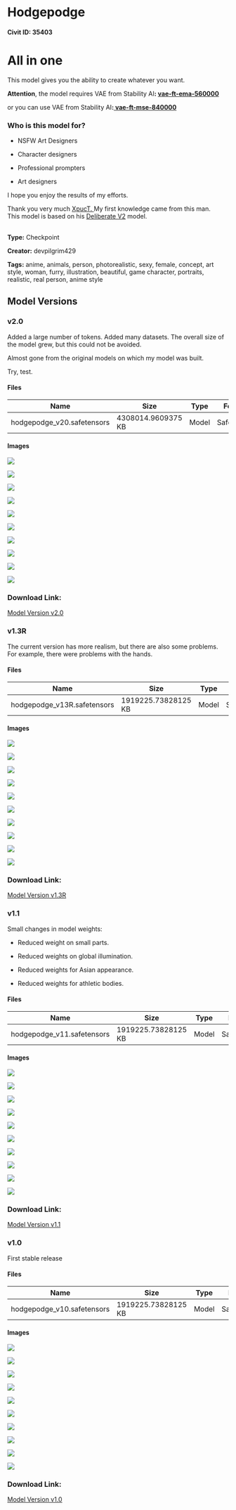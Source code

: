 # Hodgepodge

#### Civit ID: 35403

<h1>All in one</h1><p>This model gives you the ability to create whatever you want.</p><p><strong>Attention</strong>, the model requires VAE from Stability AI<strong>: </strong><a target="_blank" rel="ugc" href="https://huggingface.co/stabilityai/sd-vae-ft-ema-original/resolve/main/vae-ft-ema-560000-ema-pruned.ckpt"><strong>vae-ft-ema-560000</strong></a></p><p>or you can use VAE from Stability AI<strong>:</strong><a rel="ugc" href="https://huggingface.co/stabilityai/sd-vae-ft-mse-original/resolve/main/vae-ft-mse-840000-ema-pruned.ckpt"><strong> vae-ft-mse-840000</strong></a></p><h3>Who is this model for?</h3><ul><li><p>NSFW Art Designers</p></li><li><p>Character designers</p></li><li><p>Professional prompters</p></li><li><p>Art designers</p></li></ul><p>I hope you enjoy the results of my efforts.</p><p>Thank you very much <a target="_blank" rel="ugc" href="https://civitai.com/user/XpucT">XpucT. </a>My first knowledge came from this man.<br />This model is based on his <a target="_blank" rel="ugc" href="https://civitai.com/models/4823/deliberate">Deliberate V2</a> model. <br /><br /></p>

**Type:** Checkpoint

**Creator:** devpilgrim429

**Tags:** anime, animals, person, photorealistic, sexy, female, concept, art style, woman, furry, illustration, beautiful, game character, portraits, realistic, real person, anime style

## Model Versions

### v2.0

<p>Added a large number of tokens. Added many datasets. The overall size of the model grew, but this could not be avoided.</p><p>Almost gone from the original models on which my model was built.</p><p>Try, test.</p>

#### Files

| Name | Size | Type | Format | Download Url | AutoV1 | AutoV2 | SHA256 | CRC32 | BLAKE3 |
| --- | --- | --- | --- | --- | --- | --- | --- | --- | --- |
| hodgepodge_v20.safetensors | 4308014.9609375 KB | Model | SafeTensor | https://civitai.com/api/download/models/60591 | 27A594EF | 78B7DA15B4 | 78B7DA15B4969C430E37353C035CB61B250451D26D65191762076DA212A346A7 | 2D9318F7 | 505C3258D5E565130A73F40E439B9FF928520F6B35C69D9FF834BF3AE78E7B79 |

#### Images

<p><img src="https://image.civitai.com/xG1nkqKTMzGDvpLrqFT7WA/540d2001-da40-4a54-b4c6-2bf3f87a11dd/width=450/664798.jpeg" /></p>

<p><img src="https://image.civitai.com/xG1nkqKTMzGDvpLrqFT7WA/f5f49dca-dc0e-4aa9-899a-8ba0f6806835/width=450/698573.jpeg" /></p>

<p><img src="https://image.civitai.com/xG1nkqKTMzGDvpLrqFT7WA/2e46597b-16dc-4d27-9467-ab4aaff2c0dc/width=450/664801.jpeg" /></p>

<p><img src="https://image.civitai.com/xG1nkqKTMzGDvpLrqFT7WA/49a35820-3c03-4f1c-7a41-d5720fea4c00/width=450/662935.jpeg" /></p>

<p><img src="https://image.civitai.com/xG1nkqKTMzGDvpLrqFT7WA/61012db8-a811-403f-32a7-33928e37a900/width=450/662941.jpeg" /></p>

<p><img src="https://image.civitai.com/xG1nkqKTMzGDvpLrqFT7WA/e3a04054-e368-4e87-6e3e-37b584625300/width=450/663073.jpeg" /></p>

<p><img src="https://image.civitai.com/xG1nkqKTMzGDvpLrqFT7WA/8c5a8ee2-ceb8-47f3-f6ab-b27172973200/width=450/663538.jpeg" /></p>

<p><img src="https://image.civitai.com/xG1nkqKTMzGDvpLrqFT7WA/a5874a51-e572-4562-b3b2-ef0fecc40f40/width=450/698586.jpeg" /></p>

<p><img src="https://image.civitai.com/xG1nkqKTMzGDvpLrqFT7WA/1643d51e-4b5d-4645-ac4e-1b7ba27d1f05/width=450/698587.jpeg" /></p>

<p><img src="https://image.civitai.com/xG1nkqKTMzGDvpLrqFT7WA/c8f7687a-051a-4137-ab42-4f0f1c6bf2ca/width=450/698590.jpeg" /></p>

### Download Link:

[Model Version v2.0](https://civitai.com/api/download/models/60591)

### v1.3R

<p>The current version has more realism, but there are also some problems. For example, there were problems with the hands.</p>

#### Files

| Name | Size | Type | Format | Download Url | AutoV1 | AutoV2 | SHA256 | CRC32 | BLAKE3 |
| --- | --- | --- | --- | --- | --- | --- | --- | --- | --- |
| hodgepodge_v13R.safetensors | 1919225.73828125 KB | Model | SafeTensor | https://civitai.com/api/download/models/51440 | FDB9AD17 | B18C66275E | B18C66275E781DC0A7031D119533D86CE3E36CCE3908BAFB9306F36560CD66C4 | 32642999 | 00AFB06E8D0E2857BD03A284393E56452F02E97214A9B66BB25F3A6D79BF5DBC |

#### Images

<p><img src="https://image.civitai.com/xG1nkqKTMzGDvpLrqFT7WA/6ccbbc99-08ac-41f6-c2d7-7b0f94a22d00/width=450/555512.jpeg" /></p>

<p><img src="https://image.civitai.com/xG1nkqKTMzGDvpLrqFT7WA/8f3ca79d-5817-46b0-22a9-0c841dedec00/width=450/553989.jpeg" /></p>

<p><img src="https://image.civitai.com/xG1nkqKTMzGDvpLrqFT7WA/5cb7bf11-0b75-44d6-28ad-2c883b467a00/width=450/553985.jpeg" /></p>

<p><img src="https://image.civitai.com/xG1nkqKTMzGDvpLrqFT7WA/fa925fff-c15f-481e-fdcf-e641ff536800/width=450/553988.jpeg" /></p>

<p><img src="https://image.civitai.com/xG1nkqKTMzGDvpLrqFT7WA/409244b3-a58b-4c0d-8dec-cd18d8f0cb00/width=450/553997.jpeg" /></p>

<p><img src="https://image.civitai.com/xG1nkqKTMzGDvpLrqFT7WA/6f9eec51-5d73-4467-390f-965817f47400/width=450/553984.jpeg" /></p>

<p><img src="https://image.civitai.com/xG1nkqKTMzGDvpLrqFT7WA/6a4f7f4f-0d7a-4168-0bf7-2f75c4661100/width=450/553987.jpeg" /></p>

<p><img src="https://image.civitai.com/xG1nkqKTMzGDvpLrqFT7WA/09571e01-cfb5-4f4c-d40d-cc0c97fad000/width=450/553999.jpeg" /></p>

<p><img src="https://image.civitai.com/xG1nkqKTMzGDvpLrqFT7WA/6e6fc663-e550-490f-691e-6b5ca8610a00/width=450/553982.jpeg" /></p>

<p><img src="https://image.civitai.com/xG1nkqKTMzGDvpLrqFT7WA/797e6e65-e3a2-4fde-ad82-f3d9b1e60400/width=450/553983.jpeg" /></p>

### Download Link:

[Model Version v1.3R](https://civitai.com/api/download/models/51440)

### v1.1

<p>Small changes in model weights:</p><ul><li><p>Reduced weight on small parts.</p></li><li><p>Reduced weights on global illumination.</p></li><li><p>Reduced weights for Asian appearance.</p></li><li><p>Reduced weights for athletic bodies.</p></li></ul>

#### Files

| Name | Size | Type | Format | Download Url | AutoV1 | AutoV2 | SHA256 | CRC32 | BLAKE3 |
| --- | --- | --- | --- | --- | --- | --- | --- | --- | --- |
| hodgepodge_v11.safetensors | 1919225.73828125 KB | Model | SafeTensor | https://civitai.com/api/download/models/43736 | 8B31FBAA | D76FF4745E | D76FF4745E95BDC42EAB9635BD900B72C863D9295076A914A691C82BB5626624 | 21E9C99E | E4314310AD270935E917F2FF27CBDBAD524988FDEE5B99212A20BD846201C51E |

#### Images

<p><img src="https://image.civitai.com/xG1nkqKTMzGDvpLrqFT7WA/f8c01d66-d696-43b8-bbb1-793f78dceb00/width=450/477899.jpeg" /></p>

<p><img src="https://image.civitai.com/xG1nkqKTMzGDvpLrqFT7WA/47512603-507e-434f-1111-cf28270ea300/width=450/484931.jpeg" /></p>

<p><img src="https://image.civitai.com/xG1nkqKTMzGDvpLrqFT7WA/2066d11e-2641-4b28-ace3-92dd63b31700/width=450/477903.jpeg" /></p>

<p><img src="https://image.civitai.com/xG1nkqKTMzGDvpLrqFT7WA/ac630b7f-79dd-4667-d223-d5eb7607c000/width=450/484932.jpeg" /></p>

<p><img src="https://image.civitai.com/xG1nkqKTMzGDvpLrqFT7WA/edf5a181-f0da-4902-b6d7-13a9a00cbd00/width=450/484939.jpeg" /></p>

<p><img src="https://image.civitai.com/xG1nkqKTMzGDvpLrqFT7WA/d419c97f-da03-48be-b6ff-65a819cb8400/width=450/477928.jpeg" /></p>

<p><img src="https://image.civitai.com/xG1nkqKTMzGDvpLrqFT7WA/c4f5b1db-44da-4508-d6af-4e397c186e00/width=450/477933.jpeg" /></p>

<p><img src="https://image.civitai.com/xG1nkqKTMzGDvpLrqFT7WA/ed15c595-cadb-434d-c37f-132730cfae00/width=450/477953.jpeg" /></p>

<p><img src="https://image.civitai.com/xG1nkqKTMzGDvpLrqFT7WA/7c9881fe-2cb6-4d7e-4774-4f12ef61f000/width=450/477947.jpeg" /></p>

<p><img src="https://image.civitai.com/xG1nkqKTMzGDvpLrqFT7WA/eb2c7b64-3840-4c8a-6bcd-560c7d347600/width=450/477946.jpeg" /></p>

### Download Link:

[Model Version v1.1](https://civitai.com/api/download/models/43736)

### v1.0

<p>First stable release</p>

#### Files

| Name | Size | Type | Format | Download Url | AutoV1 | AutoV2 | SHA256 | CRC32 | BLAKE3 |
| --- | --- | --- | --- | --- | --- | --- | --- | --- | --- |
| hodgepodge_v10.safetensors | 1919225.73828125 KB | Model | SafeTensor | https://civitai.com/api/download/models/41630 | 4A2D1937 | 57C5515030 | 57C5515030C041854EEB03E405C46E8CD8068ED7568C04130EC72AAACE3E1009 | 2CC56D9B | 4E37D44FE75C9495DEE9F499811C90FEE3884762EC69FB24D066AAFC3E1B8AAC |

#### Images

<p><img src="https://image.civitai.com/xG1nkqKTMzGDvpLrqFT7WA/f0af37f9-885b-4016-161d-ffbf22b08d00/width=450/458486.jpeg" /></p>

<p><img src="https://image.civitai.com/xG1nkqKTMzGDvpLrqFT7WA/3c70b821-3b74-4b05-f43d-a3e3a5547c00/width=450/462412.jpeg" /></p>

<p><img src="https://image.civitai.com/xG1nkqKTMzGDvpLrqFT7WA/b2c2f7cd-1183-4cb8-85ba-30874cc75800/width=450/458487.jpeg" /></p>

<p><img src="https://image.civitai.com/xG1nkqKTMzGDvpLrqFT7WA/de7db088-8149-4078-0332-f75f46264d00/width=450/462413.jpeg" /></p>

<p><img src="https://image.civitai.com/xG1nkqKTMzGDvpLrqFT7WA/9ad91996-dcda-4f05-60cb-1b55b66f7c00/width=450/458490.jpeg" /></p>

<p><img src="https://image.civitai.com/xG1nkqKTMzGDvpLrqFT7WA/b1841b47-3230-4e1c-7b3b-b78740195700/width=450/458492.jpeg" /></p>

<p><img src="https://image.civitai.com/xG1nkqKTMzGDvpLrqFT7WA/0e04bb51-4b3e-48eb-16e8-eb41558c0300/width=450/458531.jpeg" /></p>

<p><img src="https://image.civitai.com/xG1nkqKTMzGDvpLrqFT7WA/816931c9-2782-467e-bb96-ef600937fb00/width=450/458533.jpeg" /></p>

<p><img src="https://image.civitai.com/xG1nkqKTMzGDvpLrqFT7WA/2f29776d-bebb-4479-2ede-bc260981e400/width=450/458535.jpeg" /></p>

<p><img src="https://image.civitai.com/xG1nkqKTMzGDvpLrqFT7WA/b2512589-d634-40e7-0336-1a475a5f0500/width=450/458537.jpeg" /></p>

### Download Link:

[Model Version v1.0](https://civitai.com/api/download/models/41630)

